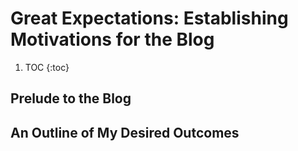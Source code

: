 # Great Expectations: Establishing Motivations for the Blog
1. TOC
{:toc}

## Prelude to the Blog

## An Outline of My Desired Outcomes
